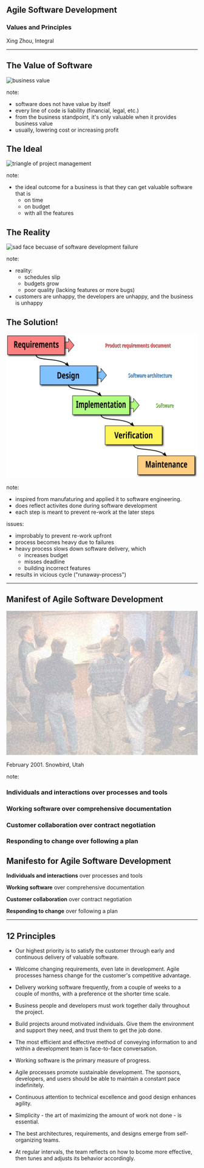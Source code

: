 ## Agile Software Development
### Values and Principles

Xing Zhou, Integral

---

## The Value of Software

![business value]()

note:
- software does not have value by itself
- every line of code is liability (financial, legal, etc.)
- from the business standpoint, it's only valuable when it provides business value
- usually, lowering cost or increasing profit


## The Ideal

![triangle of project management]()

note:
- the ideal outcome for a business is that they can get valuable software that is
	- on time
	- on budget
	- with all the features


## The Reality

![sad face becuase of software development failure]()

note:
- reality:
	- schedules slip
	- budgets grow
	- poor quality (lacking features or more bugs)
- customers are unhappy, the developers are unhappy, and the business is unhappy


## The Solution!

![waterfall model](/slides/waterfall-model.svg) <!-- .element width="70%" -->

note: 
- inspired from manufaturing and applied it to software engineering.
- does reflect activites done during software development
- each step is meant to prevent re-work at the later steps

issues:
- improbably to prevent re-work upfront
- process becomes heavy due to failures
- heavy process slows down software delivery, which
	- increases budget
	- misses deadline
	- building incorrect features
- results in vicious cycle ("runaway-process")

---

## Manifest of Agile Software Development

![image for original agile signatures](/slides/agile-background.jpg) <!-- .element width="40%" -->

February 2001. Snowbird, Utah

note:


### Individuals and interactions over processes and tools


### Working software over comprehensive documentation


### Customer collaboration over contract negotiation


### Responding to change over following a plan


## Manifesto for Agile Software Development

**Individuals and interactions** over processes and tools

**Working software** over comprehensive documentation

**Customer collaboration** over contract negotiation

**Responding to change** over following a plan

---

## 12 Principles
- Our highest priority is to satisfy the customer through early and continuous delivery of valuable software.
- Welcome changing requirements, even late in development. Agile processes harness change for the customer's competitive advantage.
- Delivery working software frequently, from a couple of weeks to a couple of months, with a preference ot the shorter time scale.


- Business people and developers must work together daily throughout the project. 
- Build projects around motivated individuals. Give them the environment and support they need, and trust them to get the job done.
- The most efficient and effective method of conveying information to and within a development team is face-to-face conversation.


- Working software is the primary measure of progress.
- Agile processes promote sustainable development. The sponsors, developers, and users should be able to maintain a constant pace indefinitely.
- Continuous attention to technical excellence and good design enhances agility.


- Simplicity - the art of maximizing the amount of work not done - is essential.
- The best architectures, requirements, and designs emerge from self-organizing teams.
- At regular intervals, the team reflects on how to bcome more effective, then tunes and adjusts its behavior accordingly.
